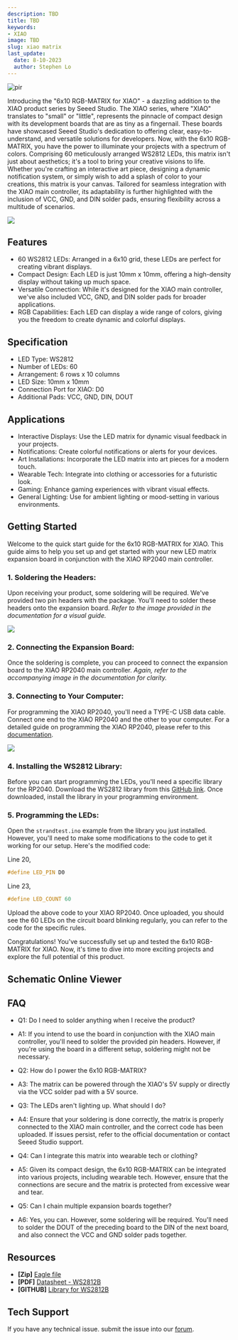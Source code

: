 ```yaml
---
description: TBD
title: TBD
keywords:
- XIAO
image: TBD
slug: xiao matrix
last_update:
  date: 8-10-2023
  author: Stephen Lo
---
```


<p style={{textAlign: 'center'}}><img src="https://raw.githubusercontent.com/Longan-Labs/XIAO_MATRIX_RES/main/images/1-6x10-RGB-MATRIX-for-XIAO-45font.jpg" alt="pir" width={600} height="auto" /></p>

Introducing the "6x10 RGB-MATRIX for XIAO" - a dazzling addition to the XIAO product series by Seeed Studio. The XIAO series, where "XIAO" translates to "small" or "little", represents the pinnacle of compact design with its development boards that are as tiny as a fingernail. These boards have showcased Seeed Studio's dedication to offering clear, easy-to-understand, and versatile solutions for developers. Now, with the 6x10 RGB-MATRIX, you have the power to illuminate your projects with a spectrum of colors. Comprising 60 meticulously arranged WS2812 LEDs, this matrix isn't just about aesthetics; it's a tool to bring your creative visions to life. Whether you're crafting an interactive art piece, designing a dynamic notification system, or simply wish to add a splash of color to your creations, this matrix is your canvas. Tailored for seamless integration with the XIAO main controller, its adaptability is further highlighted with the inclusion of VCC, GND, and DIN solder pads, ensuring flexibility across a multitude of scenarios.
<p style={{textAlign: 'center'}}><a href="https://www.seeedstudio.com/-Grove-VOC-and-eCO2-Gas-Sensor-(SGP30)-p-3071.html" target="_blank"><img src="https://files.seeedstudio.com/wiki/Seeed-WiKi/docs/images/300px-Get_One_Now_Banner-ragular.png" /></a></p>

## Features

- 60 WS2812 LEDs: Arranged in a 6x10 grid, these LEDs are perfect for creating vibrant displays.
- Compact Design: Each LED is just 10mm x 10mm, offering a high-density display without taking up much space.
- Versatile Connection: While it's designed for the XIAO main controller, we've also included VCC, GND, and DIN solder pads for broader applications.
- RGB Capabilities: Each LED can display a wide range of colors, giving you the freedom to create dynamic and colorful displays.

## Specification

- LED Type: WS2812
- Number of LEDs: 60
- Arrangement: 6 rows x 10 columns
- LED Size: 10mm x 10mm
- Connection Port for XIAO: D0
- Additional Pads: VCC, GND, DIN, DOUT

## Applications

- Interactive Displays: Use the LED matrix for dynamic visual feedback in your projects.
- Notifications: Create colorful notifications or alerts for your devices.
- Art Installations: Incorporate the LED matrix into art pieces for a modern touch.
- Wearable Tech: Integrate into clothing or accessories for a futuristic look.
- Gaming: Enhance gaming experiences with vibrant visual effects.
- General Lighting: Use for ambient lighting or mood-setting in various environments.


## Getting Started


Welcome to the quick start guide for the 6x10 RGB-MATRIX for XIAO. This guide aims to help you set up and get started with your new LED matrix expansion board in conjunction with the XIAO RP2040 main controller.

### 1. Soldering the Headers:
Upon receiving your product, some soldering will be required. We've provided two pin headers with the package. You'll need to solder these headers onto the expansion board. 
*Refer to the image provided in the documentation for a visual guide.*

![](https://raw.githubusercontent.com/Longan-Labs/XIAO_MATRIX_RES/main/images/solder.jpg)

### 2. Connecting the Expansion Board:
Once the soldering is complete, you can proceed to connect the expansion board to the XIAO RP2040 main controller.
*Again, refer to the accompanying image in the documentation for clarity.*

### 3. Connecting to Your Computer:
For programming the XIAO RP2040, you'll need a TYPE-C USB data cable. Connect one end to the XIAO RP2040 and the other to your computer. For a detailed guide on programming the XIAO RP2040, please refer to this [documentation](https://wiki.seeedstudio.com/XIAO-RP2040/).

![](https://github.com/Longan-Labs/XIAO_MATRIX_RES/blob/main/images/usb.jpg)

### 4. Installing the WS2812 Library:
Before you can start programming the LEDs, you'll need a specific library for the RP2040. Download the WS2812 library from this [GitHub link](https://github.com/adafruit/Adafruit_NeoPixel). Once downloaded, install the library in your programming environment.

### 5. Programming the LEDs:
Open the `strandtest.ino` example from the library you just installed. However, you'll need to make some modifications to the code to get it working for our setup. Here's the modified code:

Line 20,

```cpp
#define LED_PIN D0
```

Line 23, 

```cpp
#define LED_COUNT 60
```

Upload the above code to your XIAO RP2040. Once uploaded, you should see the 60 LEDs on the circuit board blinking regularly, you can refer to the code for the specific rules.

Congratulations! You've successfully set up and tested the 6x10 RGB-MATRIX for XIAO. Now, it's time to dive into more exciting projects and explore the full potential of this product.

## Schematic Online Viewer

<div className="altium-ecad-viewer" data-project-src="https://github.com/Longan-Labs/XIAO_MATRIX_RES/raw/main/EAGLE_XIAO_MATRIX.zip" style={{borderRadius: '0px 0px 4px 4px', height: 500, borderStyle: 'solid', borderWidth: 1, borderColor: 'rgb(241, 241, 241)', overflow: 'hidden', maxWidth: 1280, maxHeight: 700, boxSizing: 'border-box'}}>
</div>

## FAQ

- Q1: Do I need to solder anything when I receive the product?
- A1: If you intend to use the board in conjunction with the XIAO main controller, you'll need to solder the provided pin headers. However, if you're using the board in a different setup, soldering might not be necessary.

- Q2: How do I power the 6x10 RGB-MATRIX?
- A3: The matrix can be powered through the XIAO's 5V supply or directly via the VCC solder pad with a 5V source.

- Q3: The LEDs aren't lighting up. What should I do?
- A4: Ensure that your soldering is done correctly, the matrix is properly connected to the XIAO main controller, and the correct code has been uploaded. If issues persist, refer to the official documentation or contact Seeed Studio support.

- Q4: Can I integrate this matrix into wearable tech or clothing?
- A5: Given its compact design, the 6x10 RGB-MATRIX can be integrated into various projects, including wearable tech. However, ensure that the connections are secure and the matrix is protected from excessive wear and tear.

- Q5: Can I chain multiple expansion boards together?
- A6: Yes, you can. However, some soldering will be required. You'll need to solder the DOUT of the preceding board to the DIN of the next board, and also connect the VCC and GND solder pads together.

## Resources

- **[Zip]** [Eagle file](https://github.com/Longan-Labs/XIAO_MATRIX_RES/raw/main/EAGLE_XIAO_MATRIX.zip)
- **[PDF]** [Datasheet - WS2812B](https://github.com/Longan-Labs/XIAO_MATRIX_RES/blob/main/WS2812B-1010-DATASHEET.PDF)
- **[GITHUB]** [Library for WS2812B](https://github.com/adafruit/Adafruit_NeoPixel)

## Tech Support
If you have any technical issue.  submit the issue into our [forum](https://forum.seeedstudio.com/).